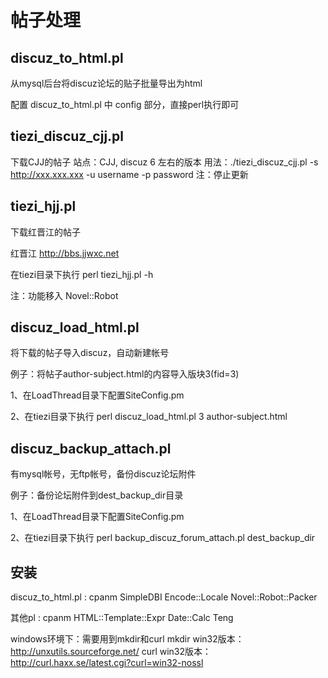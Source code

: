 帖子处理
========

## discuz_to_html.pl 

从mysql后台将discuz论坛的贴子批量导出为html

配置 discuz_to_html.pl 中 config 部分，直接perl执行即可

## tiezi_discuz_cjj.pl

下载CJJ的帖子
站点：CJJ, discuz 6 左右的版本
用法：./tiezi_discuz_cjj.pl -s http://xxx.xxx.xxx -u username -p password
注：停止更新

## tiezi_hjj.pl

下载红晋江的帖子

红晋江 http://bbs.jjwxc.net

在tiezi目录下执行 perl tiezi_hjj.pl -h

注：功能移入 Novel::Robot

## discuz_load_html.pl

将下载的帖子导入discuz，自动新建帐号

例子：将帖子author-subject.html的内容导入版块3(fid=3)

1、在LoadThread目录下配置SiteConfig.pm

2、在tiezi目录下执行 perl discuz_load_html.pl 3 author-subject.html


## discuz_backup_attach.pl

有mysql帐号，无ftp帐号，备份discuz论坛附件

例子：备份论坛附件到dest_backup_dir目录

1、在LoadThread目录下配置SiteConfig.pm

2、在tiezi目录下执行 perl backup_discuz_forum_attach.pl dest_backup_dir

## 安装

discuz_to_html.pl : cpanm SimpleDBI Encode::Locale Novel::Robot::Packer

其他pl : cpanm HTML::Template::Expr Date::Calc Teng

windows环境下：需要用到mkdir和curl
mkdir win32版本：http://unxutils.sourceforge.net/
curl win32版本：http://curl.haxx.se/latest.cgi?curl=win32-nossl

